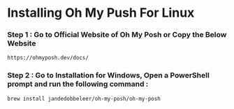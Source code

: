# Installing Oh My Push For Linux

### Step 1 : Go to Official Website of Oh My Posh or Copy the Below Website

```
https://ohmyposh.dev/docs/
```

### Step 2 : Go to Installation for Windows, Open a PowerShell prompt and run the following command :

```
brew install jandedobbeleer/oh-my-posh/oh-my-posh
```
